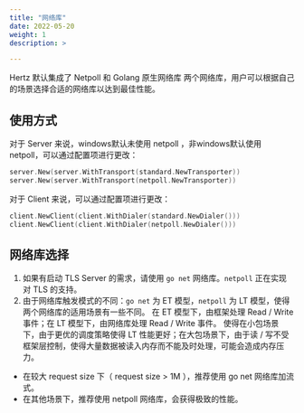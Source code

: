 ```yaml
---
title: "网络库"
date: 2022-05-20
weight: 1
description: >

---
```


Hertz 默认集成了 Netpoll 和 Golang 原生网络库 两个网络库，用户可以根据自己的场景选择合适的网络库以达到最佳性能。

## 使用方式
对于 Server 来说，windows默认未使用 netpoll ，非windows默认使用netpoll，可以通过配置项进行更改：

```go
server.New(server.WithTransport(standard.NewTransporter))
server.New(server.WithTransport(netpoll.NewTransporter))
```

对于 Client 来说，可以通过配置项进行更改：

```go
client.NewClient(client.WithDialer(standard.NewDialer()))
client.NewClient(client.WithDialer(netpoll.NewDialer()))
```

## 网络库选择
1. 如果有启动 TLS Server 的需求，请使用 `go net` 网络库。`netpoll` 正在实现对 TLS 的支持。
2. 由于网络库触发模式的不同：`go net` 为 ET 模型，`netpoll` 为 LT 模型，使得两个网络库的适用场景有一些不同。
在 ET 模型下，由框架处理 Read / Write 事件；在 LT 模型下，由网络库处理 Read / Write 事件。
使得在小包场景下，由于更优的调度策略使得 LT 性能更好；在大包场景下，由于读 / 写不受框架层控制，使得大量数据被读入内存而不能及时处理，可能会造成内存压力。
- 在较大 request size 下（ request size > 1M ），推荐使用 go net 网络库加流式。
- 在其他场景下，推荐使用 netpoll 网络库，会获得极致的性能。
